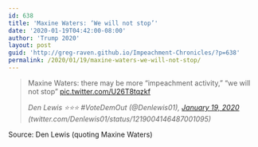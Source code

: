 ```yaml
---
id: 638
title: 'Maxine Waters: ‘We will not stop’'
date: '2020-01-19T04:42:00-08:00'
author: 'Trump 2020'
layout: post
guid: 'http://greg-raven.github.io/Impeachment-Chronicles/?p=638'
permalink: /2020/01/19/maxine-waters-we-will-not-stop/
---
```


> Maxine Waters: there may be more “impeachment activity,” “we will not stop” [pic.twitter.com/U26T8tqzkf](https://t.co/U26T8tqzkf)
> 
> <cite>Den Lewis ⭐⭐⭐ #VoteDemOut (@Denlewis01), [January 19, 2020](https://twitter.com/Denlewis01/status/1219004146487001095?ref_src=twsrc%5Etfw) (twitter.com/Denlewis01/status/1219004146487001095)</cite>

Source: Den Lewis (quoting Maxine Waters)